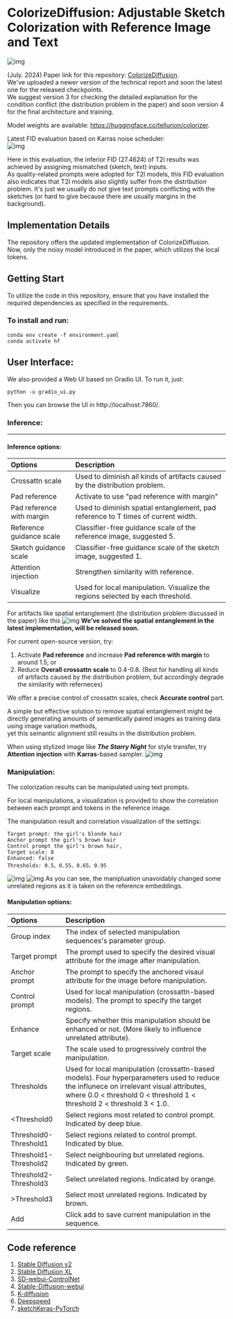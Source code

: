 # ColorizeDiffusion: Adjustable Sketch Colorization with Reference Image and Text

![img](assets/teaser.png)

(July. 2024) 
Paper link for this repository: [ColorizeDiffusion](https://arxiv.org/abs/2401.01456).  
We've uploaded a newer version of the technical report and soon the latest one for the released checkpoints.  
We suggest version 3 for checking the detailed explanation for the condition conflict (the distribution problem in the paper) and soon version 4 for the final architecture and training.

Model weights are available: https://huggingface.co/tellurion/colorizer.

Latest FID evaluation based on Karras noise scheduler:  
![img](assets/fid.png)

Here in this evaluation, the inferior FID (27.4624) of T2I results was achieved by assigning mismatched (sketch, text) inputs.  
As quality-related prompts were adopted for T2I models, this FID evaluation also indicates that T2I models also slightly suffer from the distribution problem.
It's just we usually do not give text prompts conflicting with the sketches (or hard to give because there are usually margins in the background).

## Implementation Details
The repository offers the updated implementation of ColorizeDiffusion.  
Now, only the noisy model introduced in the paper, which utilizes the local tokens.

## Getting Start
To utilize the code in this repository, ensure that you have installed the required dependencies as specified in the requirements.

### To install and run:
```shell
conda env create -f environment.yaml
conda activate hf
```

## User Interface:
We also provided a Web UI based on Gradio UI. To run it, just:
```shell
python -u gradio_ui.py
```
Then you can browse the UI in http://localhost:7860/.

### Inference:
-------------------------------------------------------------------------------------------
#### Inference options:
| Options                   | Description                                                                       |
|:--------------------------|:----------------------------------------------------------------------------------|
| Crossattn scale           | Used to diminish all kinds of artifacts caused by the distribution problem.       |
| Pad reference             | Activate to use "pad reference with margin"                                       |
| Pad reference with margin | Used to diminish spatial entanglement, pad reference to T times of current width. |
| Reference guidance scale  | Classifier-free guidance scale of the reference image, suggested 5.               |
| Sketch guidance scale     | Classifier-free guidance scale of the sketch image, suggested 1.                  |
| Attention injection       | Strengthen similarity with reference.                                             |
| Visualize                 | Used for local manipulation. Visualize the regions selected by each threshold.    |

For artifacts like spatial entanglement (the distribution problem discussed in the paper) like this
![img](assets/entanglement.png)
**We've solved the spatial entanglement in the latest implementation, will be released soon.**

For current open-source version, try:
1. Activate **Pad reference** and increase **Pad reference with margin** to around 1.5, or
2. Reduce **Overall crossattn scale** to 0.4-0.8. (Best for handling all kinds of artifacts caused by the distribution problem, but accordingly degrade the similarity with referneces)

We offer a precise control of crossattn scales, check **Accurate control** part. 

A simple but effective solution to remove spatial entanglement might be directly generating amounts of semantically paired images as training data using image variation methods,   
yet this semantic alignment still results in the distribution problem.



When using stylized image like ***The Starry Night*** for style transfer, try **Attention injection** with **Karras**-based sampler.
![img](assets/style%20transfer.png)

### Manipulation:
The colorization results can be manipulated using text prompts.

For local manipulations, a visualization is provided to show the correlation between each prompt and tokens in the reference image.


The manipulation result and correlation visualization of the settings:
    
    Target prompt: the girl's blonde hair
    Anchor prompt the girl's brown hair
    Control prompt the girl's brown hair, 
    Target scale: 8
    Enhanced: false
    Thresholds: 0.5、0.55、0.65、0.95

![img](assets/preview1.png)
![img](assets/preview2.png)
As you can see, the manipluation unavoidably changed some unrelated regions as it is taken on the reference embeddings.

#### Manipulation options:
| Options                   | Description                                                                                                                                                                                                       |
| :-----                    |:------------------------------------------------------------------------------------------------------------------------------------------------------------------------------------------------------------------|
| Group index               | The index of selected manipulation sequences's parameter group.                                                                                                                                                   |
| Target prompt             | The prompt used to specify the desired visual attribute for the image after manipulation.                                                                                                                         |
| Anchor prompt             | The prompt to specify the anchored visaul attribute for the image before manipulation.                                                                                                                            |
| Control prompt            | Used for local manipulation (crossattn-based models). The prompt to specify the target regions.                                                                                                                   |
| Enhance                   | Specify whether this manipulation should be enhanced or not. (More likely to influence unrelated attribute).                                                                                                      |
| Target scale              | The scale used to progressively control the manipulation.                                                                                                                                                         |
| Thresholds                | Used for local manipulation (crossattn-based models). Four hyperparameters used to reduce the influnece on irrelevant visual attributes, where 0.0 < threshold 0 < threshold 1 < threshold 2 < threshold 3 < 1.0. |
| \<Threshold0 				| Select regions most related to control prompt. Indicated by deep blue.                                                                                                                                            |
| Threshold0-Threshold1     | Select regions related to control prompt. Indicated by blue.                                                                                                                                                      |
| Threshold1-Threshold2		| Select neighbouring but unrelated regions. Indicated by green.                                                                                                                                                    |
| Threshold2-Threshold3		| Select unrelated regions. Indicated by orange.                                                                                                                                                                    |
| \>Threshold3				| Select most unrelated regions. Indicated by brown.                                                                                                                                                                |
|Add| Click add to save current manipulation in the sequence.        

## Code reference
1. [Stable Diffusion v2](https://github.com/Stability-AI/stablediffusion)
2. [Stable Diffusion XL](https://github.com/Stability-AI/generative-models)
3. [SD-webui-ControlNet](https://github.com/Mikubill/sd-webui-controlnet)
4. [Stable-Diffusion-webui](https://github.com/AUTOMATIC1111/stable-diffusion-webui)
5. [K-diffusion](https://github.com/crowsonkb/k-diffusion)
6. [Deepspeed](https://github.com/microsoft/DeepSpeed)
7. [sketchKeras-PyTorch](https://github.com/higumax/sketchKeras-pytorch)

